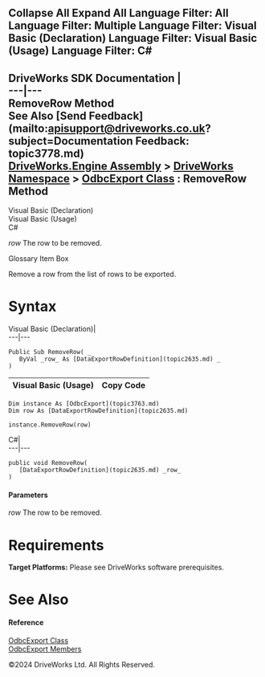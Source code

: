        

 Collapse All Expand All  Language Filter: All  Language Filter: Multiple  Language Filter: Visual Basic (Declaration) Language Filter: Visual Basic (Usage) Language Filter: C#  
---  
DriveWorks SDK Documentation  |   
---|---  
RemoveRow Method   
See Also [Send Feedback](mailto:apisupport@driveworks.co.uk?subject=Documentation Feedback: topic3778.md)  
[DriveWorks.Engine Assembly](topic2156.md) > [DriveWorks Namespace](topic2159.md) > [OdbcExport Class](topic3763.md) : RemoveRow Method  
---  
  
Visual Basic (Declaration)    
Visual Basic (Usage)    
C# 

_row_
    The row to be removed.

Glossary Item Box

Remove a row from the list of rows to be exported. 

# Syntax

Visual Basic (Declaration)|   
---|---  
      
    
    Public Sub RemoveRow( _
       ByVal _row_ As [DataExportRowDefinition](topic2635.md) _
    )   
  
Visual Basic (Usage)| Copy Code  
---|---  
      
    
    Dim instance As [OdbcExport](topic3763.md)
    Dim row As [DataExportRowDefinition](topic2635.md)
     
    instance.RemoveRow(row)  
  
C#|   
---|---  
      
    
    public void RemoveRow( 
       [DataExportRowDefinition](topic2635.md) _row_
    )  
  
#### Parameters

 _row_
    The row to be removed.

# Requirements

**Target Platforms:** Please see DriveWorks software prerequisites.

# See Also

#### Reference

[OdbcExport Class](topic3763.md)   
[OdbcExport Members](topic3764.md)

©2024 DriveWorks Ltd. All Rights Reserved.
